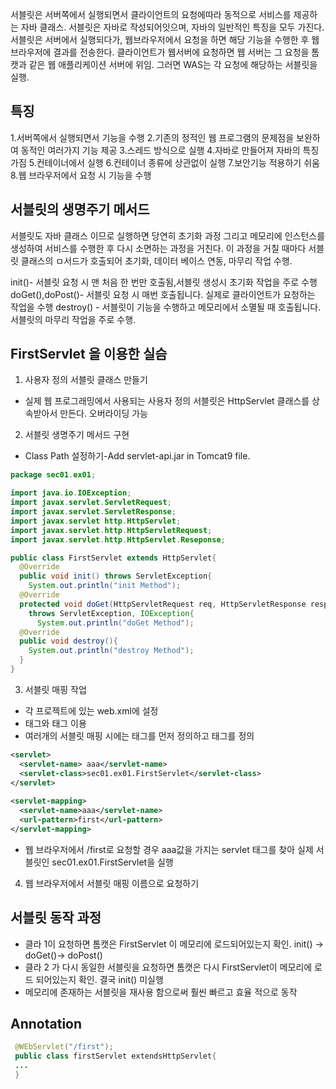 
서블릿은 서버쪽에서 실행되면서 클라이언트의 요청에따라 동적으로 서비스를 제공하는 자바 클래스.
서블릿은 자바로 작성되어잇으며, 자바의 일반적인 특징을 모두 가진다.
서블릿은 서버에서 실행되다가, 웹브라우저에서 요청을 하면 해당 기능을 수행한 후 웹 브라우저에 결과를 전송한다.
클라이언트가 웹서버에 요청하면 웹 서버는 그 요청을 톰캣과 같은 웹 애플리케이션 서버에 위임. 그러면 WAS는 각 요청에 해당하는 서블릿을 실행.

## 특징

1.서버쪽에서 실행되면서 기능을 수행
2.기존의 정적인 웹 프로그램의 문제점을 보완하여 동적인 여러가지 기능 제공
3.스레드 방식으로 실행
4.자바로 만들어져 자바의 특징 가짐
5.컨테이너에서 실행
6.컨테이너 종류에 상관없이 실행
7.보안기능 적용하기 쉬움
8.웹 브라우저에서 요청 시 기능을 수행

## 서블릿의 생명주기 메서드

서블릿도 자바 클래스 이므로 실행하면 당연히 초기화 과정 그리고 메모리에 인스턴스를 생성하여 서비스를 수행한 후 다시 소면하는 과정을 거친다.
이 과정을 거칠 때마다 서블릿 클래스의 ㅁ서드가 호출되어 초기화, 데이터 베이스 연동, 마무리 작업 수행.

init()- 서블릿 요청 시 맨 처음 한 번만 호출됨,서블릿 생성시 초기화 작업을 주로 수행
doGet(),doPost()- 서블릿 요청 시 매번 호출됩니다. 실제로 클라이언트가 요청하는 작업을 수행
destroy() - 서블릿이 기능을 수행하고 메모리에서 소멸될 때 호출됩니다. 서블릿의 마무리 작업을 주로 수행.

## FirstServlet 을 이용한 실슴
1. 사용자 정의 서블릿 클래스 만들기
 - 실제 웹 프로그래밍에서 사용되는 사용자 정의 서블릿은 HttpServlet 클래스를 상속받아서 만든다. 오버라이딩 가능

2. 서블릿 생명주기 메서드 구현
- Class Path 설정하기-Add servlet-api.jar in Tomcat9 file.

```java
package sec01.ex01;

import java.io.IOException;
import javax.servlet.ServletRequest;
import javax.servlet.ServletResponse;
import javax.servlet http.HttpServlet;
import javax.servlet.http.HttpServletRequest;
import javax.servlet.http.HttpServlet.Reseponse;

public class FirstServlet extends HttpServlet{
  @Override
  public void init() throws ServletException{
    System.out.println("init Method");
  @Override
  protected void doGet(HttpServletRequest req, HttpServletResponse resp){
    throws ServletException, IOException{
      System.out.println("doGet Method");
  @Override
  public void destroy(){
    System.out.println("destroy Method");
  }
}
```

3. 서블릿 매핑 작업
- 각 프로젝트에 있는 web.xml에 설정
- <servlet>태그와 <servlet-mapping> 태그 이용
- 여러개의 서블릿 매핑 시에는 <servlet> 태그를 먼저 정의하고 <servlet-mapping> 태그를 정의
 
```xml
<servlet>
  <servlet-name> aaa</servlet-name>
  <servlet-class>sec01.ex01.FirstServlet</servlet-class>
</servlet>
  
<servlet-mapping>
  <servlet-name>aaa</servlet-name>
  <url-pattern>first</url-pattern>
</servlet-mapping>
```
- 웹 브라우저에서 /first로 요청할 경우 aaa값을 가지는 servlet 태그를 찾아 실제 서블릿인 sec01.ex01.FirstServlet을 실행

4. 웹 브라우저에서 서블릿 매핑 이름으로 요청하기

  
## 서블릿 동작 과정
  - 클라 1이 요청하면 톰캣은 FirstServlet 이 메모리에 로드되어있는지 확인. init() -> doGet()-> doPost()
  - 클라 2 가 다시 동일한 서블릿을 요청하면 톰캣은 다시 FirstServlet이 메모리에 로드 되어있는지 확인. 결국 init() 미실행 
  - 메모리에 존재하는 서블릿을 재사용 함으로써 훨씬 빠르고 효율 적으로 동작

## Annotation 
 ```java
  @WEbServlet("/first");
  public class firstServlet extendsHttpServlet{
  ...
  }
```
  
